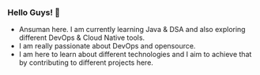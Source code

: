 ### Hello Guys! 👋 
- Ansuman here. I am currently learning Java & DSA and also exploring different DevOps & Cloud Native tools.
- I am really passionate about DevOps and opensource.
- I am here to learn about different technologies and I aim to achieve that by contributing to different projects here.

<!--
**ansuman-satapathy/ansuman-satapathy** is a ✨ _special_ ✨ repository because its `README.md` (this file) appears on your GitHub profile.

Here are some ideas to get you started:

- 🔭 I’m currently working on ...
- 🌱 I’m currently learning ...
- 👯 I’m looking to collaborate on ...
- 🤔 I’m looking for help with ...
- 💬 Ask me about ...
- 📫 How to reach me: ...
- 😄 Pronouns: ...
- ⚡ Fun fact: ...
-->
